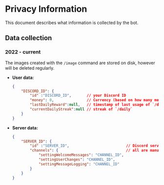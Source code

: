 # Privacy Information

This document describes what information is collected by the bot.

## Data collection

### 2022 - current

The images created with the `/image` command are stored on disk, however will be deleted regularly.

* **User data:**
    ```json
    {
        "DISCORD_ID": {
            "id" :"DISCORD_ID",       // your Discord ID
            "money": 0,               // Currency (based on how many messages you have written)
            "lastDailyReward":null,   // timestamp of last usage of `/daily`
            "currentDailyStreak":null // streak of `/daily`
        }
    }
    ```

* **Server data:**
    ```json
    {
        "SERVER_ID": {
            "id" :"SERVER_ID",                          // Discord server ID
            "channels": {                               // all are manually set by a member with "Manage Channels" permissions
                "settingWelcomeMessages": "CHANNEL_ID",
                "settingUserChanges": "CHANNEL_ID",
                "settingMessageLogging": "CHANNEL_ID"
            }
        }
    }
    ```

